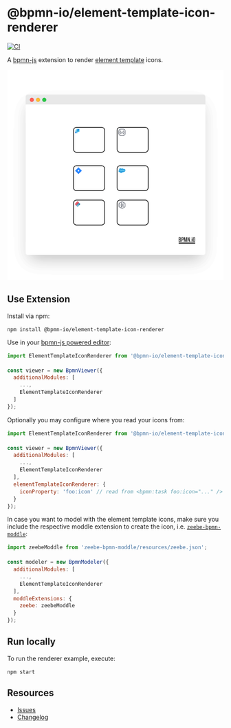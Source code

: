 # @bpmn-io/element-template-icon-renderer

[![CI](https://github.com/bpmn-io/element-template-icon-renderer/actions/workflows/CI.yml/badge.svg)](https://github.com/bpmn-io/element-template-icon-renderer/actions/workflows/CI.yml)

A [bpmn-js](https://github.com/bpmn-io/bpmn-js) extension to render [element template](https://github.com/bpmn-io/element-templates/) icons.

![Screenshot](./docs/screenshot.png)

## Use Extension

Install via npm:

```
npm install @bpmn-io/element-template-icon-renderer
```

Use in your [bpmn-js powered editor](https://github.com/bpmn-io/bpmn-js):

```javascript
import ElementTemplateIconRenderer from '@bpmn-io/element-template-icon-renderer';

const viewer = new BpmnViewer({
  additionalModules: [
    ...,
    ElementTemplateIconRenderer
  ]
});
```

Optionally you may configure where you read your icons from:

```javascript
import ElementTemplateIconRenderer from '@bpmn-io/element-template-icon-renderer';

const viewer = new BpmnViewer({
  additionalModules: [
    ...,
    ElementTemplateIconRenderer
  ],
  elementTemplateIconRenderer: {
    iconProperty: 'foo:icon' // read from <bpmn:task foo:icon="..." />
  }
});
```

In case you want to model with the element template icons, make sure you include the respective moddle extension to create the icon, i.e. [`zeebe-bpmn-moddle`](https://github.com/camunda-cloud/zeebe-bpmn-moddle):

```javascript
import zeebeModdle from 'zeebe-bpmn-moddle/resources/zeebe.json';

const modeler = new BpmnModeler({
  additionalModules: [
    ...,
    ElementTemplateIconRenderer
  ],
  moddleExtensions: {
    zeebe: zeebeModdle
  }
});
```

## Run locally

To run the renderer example, execute:

```
npm start
```

## Resources

* [Issues](https://github.com/bpmn-io/element-template-icon-renderer/issues)
* [Changelog](./CHANGELOG.md)


